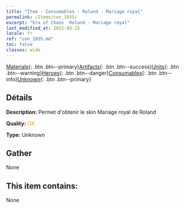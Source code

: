```yaml
---
title: "Item - Consumables - Roland - Mariage royal"
permalink: /Items/con_1035/
excerpt: "Era of Chaos  Roland - Mariage royal"
last_modified_at: 2021-03-25
locale: fr
ref: "con_1035.md"
toc: false
classes: wide
---
```

 [Materials](/fr/Items/){: .btn .btn--primary}[Artifacts](/fr/Items/Artifacts/){: .btn .btn--success}[Units](/fr/Items/Units/){: .btn .btn--warning}[Heroes](/fr/Items/Heroes/){: .btn .btn--danger}[Consumables](/fr/Items/Consumables/){: .btn .btn--info}[Unknown](/fr/Items/Unknown/){: .btn .btn--primary}

## Détails
 **Description:** Permet d'obtenir le skin Mariage royal de Roland

 **Quality:** <span style="color: #FF8C00">OK</span>

 **Type:** Unknown

## Gather

  None

## This item contains:

  None

